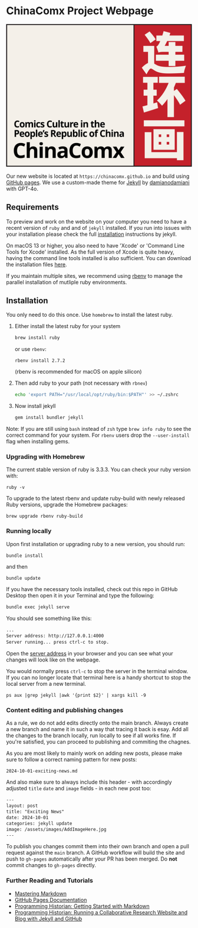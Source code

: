 # ChinaComx Project Webpage
![ChinaComx](https://github.com/chinacomx/chinacomx.github.io/blob/main/assets/images/chinacomx-logo.png)

Our new website is located at `https://chinacomx.github.io` and build using [GitHub pages](https://pages.github.com). We use a custom-made theme for [Jekyll](https://jekyllrb.com/) by [damianodamiani](https://github.com/damianodamiani) with GPT-4o. 

## Requirements
To preview and work on the website on your computer you need to have a recent version of `ruby` and and of `jekyll` installed. If you run into issues with your installation please check the full [installation](https://jekyllrb.com/docs/installation/macos/) instructions by jekyll.

On macOS 13 or higher, you also need to have 'Xcode' or 'Command Line Tools for Xcode' installed. As the full version of Xcode is quite heavy, having the command line tools installed is also sufficient. You can download the installation files [here](https://developer.apple.com/download/all/).

If you maintain multiple sites, we recommend using [rbenv](https://github.com/rbenv/rbenv) to manage the parallel installation of mutliple ruby environments. 

## Installation
You only need to do this once. Use `homebrew` to install the latest ruby.
1.  Either install the latest ruby for your system
    ```zsh
    brew install ruby
    ```
    or use `rbenv`:
    ```shell
    rbenv install 2.7.2
    ```

    (rbenv is recommended for macOS on apple silicon)

1.  Then add ruby to your path (not necessary with `rbnev`)
    ```zsh
    echo 'export PATH="/usr/local/opt/ruby/bin:$PATH"' >> ~/.zshrc
    ```
1.  Now install jekyll
    ```zsh
    gem install bundler jekyll
    ```

Note: If you are still using `bash` instead of `zsh` type `brew info ruby` to see the correct command for your system.
For `rbenv` users drop the `--user-install` flag when installing gems.

### Upgrading with Homebrew
The current stable version of ruby is 3.3.3.  You can check your ruby version with:

```
ruby -v
```

To upgrade to the latest rbenv and update ruby-build with newly released Ruby versions, upgrade the Homebrew packages:

```
brew upgrade rbenv ruby-build
```

### Running locally
Upon first installation or upgrading ruby to a new version, you should run:

```
bundle install
```
and then
```
bundle update
```

If you have the necessary tools installed, check out this repo in GitHub Desktop then open  it in your Terminal and type the following:

```zsh
bundle exec jekyll serve
```

You should see something like this:

```zsh
...
Server address: http://127.0.0.1:4000
Server running... press ctrl-c to stop.
```

Open the [server address](http://127.0.0.1:4000) in your browser and you can see what your changes will look like on the webpage.

You would normally press `ctrl-c` to stop the server in the terminal window. If you can no longer locate that terminal here is a handy shortcut to stop the local server from a new terminal.
```
ps aux |grep jekyll |awk '{print $2}' | xargs kill -9
```

### Content editing and publishing changes
As a rule, we do not add edits directly onto the main branch. Always create a new branch and name it in such a way that tracing it back is esay. Add all the changes to the branch locally, run locally to see if all works fine. If you're satisfied, you can proceed to publishing and commiting the chagnes.

As you are most likely to mainly work on adding new posts, please make sure to follow a correct naming pattern for new posts:

```
2024-10-01-exciting-news.md
```

And also make sure to always include this header - with accordingly adjusted `title` `date` and `image` fields - in each new post too:

```
---
layout: post
title: "Exciting News" 
date: 2024-10-01
categories: jekyll update
image: /assets/images/AddImageHere.jpg
---
```

To publish you changes commit them into their own branch and open a pull request against the `main` branch. A GitHub workflow will build the site and push to `gh-pages` automatically after your PR has been merged. Do **not** commit changes to `gh-pages` directly.

### Further Reading and Tutorials
-   [Mastering Markdown](https://guides.github.com/features/mastering-markdown/)
-   [GitHub Pages Documentation](https://help.github.com/en/github/working-with-github-pages)
-   [Programming Historian: Getting Started with Markdown](https://programminghistorian.org/en/lessons/getting-started-with-markdown)
-   [Programming Historian: Running a Collaborative Research Website and Blog with Jekyll and GitHub](https://programminghistorian.org/en/lessons/collaborative-blog-with-jekyll-github)
